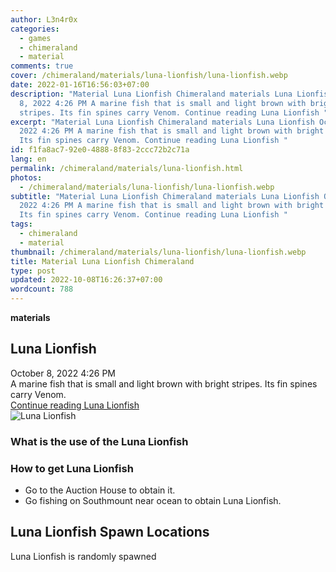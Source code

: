 ```yaml
---
author: L3n4r0x
categories:
  - games
  - chimeraland
  - material
comments: true
cover: /chimeraland/materials/luna-lionfish/luna-lionfish.webp
date: 2022-01-16T16:56:03+07:00
description: "Material Luna Lionfish Chimeraland materials Luna Lionfish October
  8, 2022 4:26 PM A marine fish that is small and light brown with bright
  stripes. Its fin spines carry Venom. Continue reading Luna Lionfish "
excerpt: "Material Luna Lionfish Chimeraland materials Luna Lionfish October 8,
  2022 4:26 PM A marine fish that is small and light brown with bright stripes.
  Its fin spines carry Venom. Continue reading Luna Lionfish "
id: f1fa8ac7-92e0-4888-8f83-2ccc72b2c71a
lang: en
permalink: /chimeraland/materials/luna-lionfish.html
photos:
  - /chimeraland/materials/luna-lionfish/luna-lionfish.webp
subtitle: "Material Luna Lionfish Chimeraland materials Luna Lionfish October 8,
  2022 4:26 PM A marine fish that is small and light brown with bright stripes.
  Its fin spines carry Venom. Continue reading Luna Lionfish "
tags:
  - chimeraland
  - material
thumbnail: /chimeraland/materials/luna-lionfish/luna-lionfish.webp
title: Material Luna Lionfish Chimeraland
type: post
updated: 2022-10-08T16:26:37+07:00
wordcount: 788
---
```


<link
  rel="stylesheet"
  href="https://rawcdn.githack.com/dimaslanjaka/Web-Manajemen/870a349/css/bootstrap-5-3-0-alpha3-wrapper.css"
/>
<section id="bootstrap-wrapper">
  <div data-bs-theme="dark">
    <div
      class="row g-0 border rounded overflow-hidden flex-md-row mb-4 shadow-sm position-relative bg-dark text-light"
    >
      <div class="col p-4 d-flex flex-column position-static">
        <strong class="d-inline-block mb-2 text-success">materials</strong>
        <h2 class="mb-0">Luna Lionfish</h2>
        <div class="mb-1 text-muted">October 8, 2022 4:26 PM</div>
        <div class="mb-2 border p-1">
          A marine fish that is small and light brown with bright stripes. Its
          fin spines carry Venom.
        </div>
        <a
          href="/chimeraland/materials/luna-lionfish.html"
          class="stretched-link d-none text-primary"
          >Continue reading Luna Lionfish</a
        >
      </div>
      <div class="col-auto d-none d-md-block d-lg-block">
        <img
          src="https://www.webmanajemen.com/chimeraland/materials/luna-lionfish/luna-lionfish.webp"
          alt="Luna Lionfish"
        />
      </div>
    </div>
    <div class="row">
      <div class="col-lg-6 col-12 mb-2">
        <div class="card">
          <div class="card-body">
            <h3 class="card-title">What is the use of the Luna Lionfish</h3>
            <div class="card-text"><ul></ul></div>
          </div>
        </div>
      </div>
      <div class="col-lg-6 col-12 mb-2">
        <div class="card">
          <div class="card-body">
            <h3 class="card-title">How to get Luna Lionfish</h3>
            <div class="card-text">
              <ul>
                <li>Go to the Auction House to obtain it.</li>
                <li>
                  Go fishing on Southmount near ocean to obtain Luna Lionfish.
                </li>
              </ul>
            </div>
          </div>
        </div>
      </div>
      <div class="col-12 mb-2">
        <h2>Luna Lionfish Spawn Locations</h2>
        <p>Luna Lionfish is randomly spawned</p>
      </div>
    </div>
  </div>
</section>